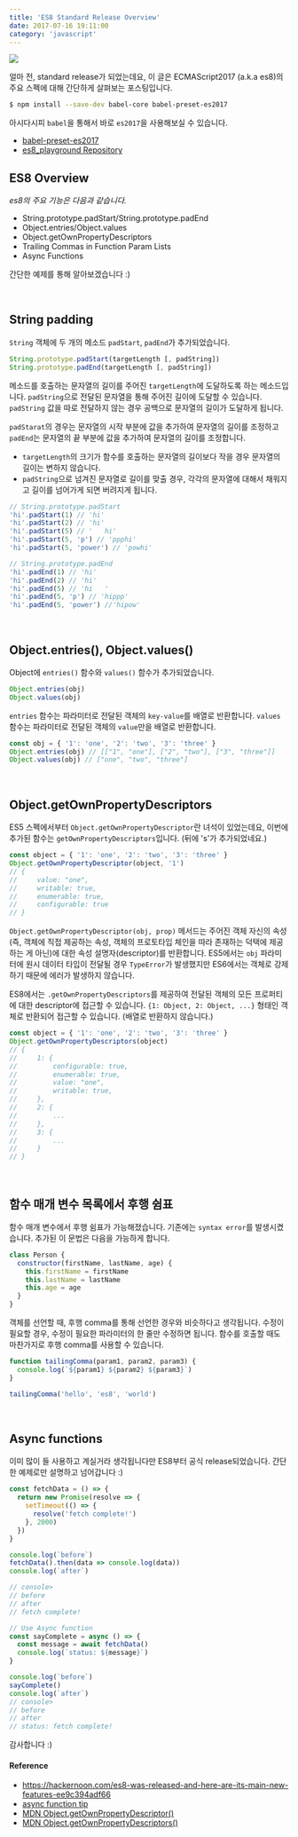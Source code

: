 ```yaml
---
title: 'ES8 Standard Release Overview'
date: 2017-07-16 19:11:00
category: 'javascript'
---
```


![](/images/es8_standard_release.png)

얼마 전, standard release가 되었는데요, 이 글은 ECMAScript2017 (a.k.a es8)의 주요 스펙에 대해 간단하게 살펴보는 포스팅입니다.

```bash
$ npm install --save-dev babel-core babel-preset-es2017
```

아시다시피 `babel`을 통해서 바로 `es2017`을 사용해보실 수 있습니다.

- [babel-preset-es2017](https://github.com/bettiolo/babel-preset-es2017)
- [es8_playground Repository](https://github.com/JaeYeopHan/es8_playground)

## ES8 Overview

_es8의 주요 기능은 다음과 같습니다._

- String.prototype.padStart/String.prototype.padEnd
- Object.entries/Object.values
- Object.getOwnPropertyDescriptors
- Trailing Commas in Function Param Lists
- Async Functions

간단한 예제를 통해 알아보겠습니다 :)

</br>

## String padding

`String` 객체에 두 개의 메소드 `padStart`, `padEnd`가 추가되었습니다.

```js
String.prototype.padStart(targetLength [, padString])
String.prototype.padEnd(targetLength [, padString])
```

메소드를 호출하는 문자열의 길이를 주어진 `targetLength`에 도달하도록 하는 메소드입니다. `padString`으로 전달된 문자열을 통해 주어진 길이에 도달할 수 있습니다. `padString` 값을 따로 전달하지 않는 경우 공백으로 문자열의 길이가 도달하게 됩니다.

`padStarat`의 경우는 문자열의 시작 부분에 값을 추가하여 문자열의 길이를 조정하고 `padEnd`는 문자열의 끝 부분에 값을 추가하여 문자열의 길이를 조정합니다.

- `targetLength`의 크기가 함수를 호출하는 문자열의 길이보다 작을 경우 문자열의 길이는 변하지 않습니다.
- `padString`으로 넘겨진 문자열로 길이를 맞출 경우, 각각의 문자열에 대해서 채워지고 길이를 넘어가게 되면 버려지게 됩니다.

```js
// String.prototype.padStart
'hi'.padStart(1) // 'hi'
'hi'.padStart(2) // 'hi'
'hi'.padStart(5) // '   hi'
'hi'.padStart(5, 'p') // 'ppphi'
'hi'.padStart(5, 'power') // 'powhi'

// String.prototype.padEnd
'hi'.padEnd(1) // 'hi'
'hi'.padEnd(2) // 'hi'
'hi'.padEnd(5) // 'hi   '
'hi'.padEnd(5, 'p') // 'hippp'
'hi'.padEnd(5, 'power') //'hipow'
```

</br>

## Object.entries(), Object.values()

Object에 `entries()` 함수와 `values()` 함수가 추가되었습니다.

```js
Object.entries(obj)
Object.values(obj)
```

`entries` 함수는 파라미터로 전달된 객체의 `key-value`를 배열로 반환합니다. `values` 함수는 파라미터로 전달된 객체의 `value`만을 배열로 반환합니다.

```js
const obj = { '1': 'one', '2': 'two', '3': 'three' }
Object.entries(obj) // [["1", "one"], ["2", "two"], ["3", "three"]]
Object.values(obj) // ["one", "two", "three"]
```

</br>

## Object.getOwnPropertyDescriptor**s**

ES5 스펙에서부터 `Object.getOwnPropertyDescriptor`란 녀석이 있었는데요, 이번에 추가된 함수는 `getOwnPropertyDescriptors`입니다. (뒤에 's'가 추가되었네요.)

```js
const object = { '1': 'one', '2': 'two', '3': 'three' }
Object.getOwnPropertyDescriptor(object, '1')
// {
//     value: "one",
//     writable: true,
//     enumerable: true,
//     configurable: true
// }
```

`Object.getOwnPropertyDescriptor(obj, prop)` 메서드는 주어진 객체 자신의 속성(즉, 객체에 직접 제공하는 속성, 객체의 프로토타입 체인을 따라 존재하는 덕택에 제공하는 게 아닌)에 대한 속성 설명자(descriptor)를 반환합니다. ES5에서는 `obj` 파라미터에 원시 데이터 타입이 전달될 경우 `TypeError`가 발생했지만 ES6에서는 객체로 강제하기 때문에 에러가 발생하지 않습니다.

ES8에서는 `.getOwnPropertyDescriptors`를 제공하여 전달된 객체의 모든 프로퍼티에 대한 descriptor에 접근할 수 있습니다. `{1: Object, 2: Object, ...}` 형태인 객체로 반환되어 접근할 수 있습니다. (배열로 반환하지 않습니다.)

```js
const object = { '1': 'one', '2': 'two', '3': 'three' }
Object.getOwnPropertyDescriptors(object)
// {
//     1: {
//         configurable: true,
//         enumerable: true,
//         value: "one",
//         writable: true,
//     },
//     2: {
//         ...
//     },
//     3: {
//         ...
//     }
// }
```

</br>

## 함수 매개 변수 목록에서 후행 쉼표

함수 매개 변수에서 후행 쉼표가 가능해졌습니다. 기존에는 `syntax error`를 발생시켰습니다. 추가된 이 문법은 다음을 가능하게 합니다.

```js
class Person {
  constructor(firstName, lastName, age) {
    this.firstName = firstName
    this.lastName = lastName
    this.age = age
  }
}
```

객체를 선언할 때, 후행 comma를 통해 선언한 경우와 비슷하다고 생각됩니다. 수정이 필요할 경우, 수정이 필요한 파라미터의 한 줄만 수정하면 됩니다. 함수를 호출할 때도 마찬가지로 후행 comma를 사용할 수 있습니다.

```js
function tailingComma(param1, param2, param3) {
  console.log(`${param1} ${param2} ${param3}`)
}

tailingComma('hello', 'es8', 'world')
```

</br>

## Async functions

이미 많이 들 사용하고 계실거라 생각됩니다만 ES8부터 공식 release되었습니다. 간단한 예제로만 설명하고 넘어갑니다 :)

```js
const fetchData = () => {
  return new Promise(resolve => {
    setTimeout(() => {
      resolve('fetch complete!')
    }, 2000)
  })
}

console.log(`before`)
fetchData().then(data => console.log(data))
console.log(`after`)

// console>
// before
// after
// fetch complete!

// Use Async function
const sayComplete = async () => {
  const message = await fetchData()
  console.log(`status: ${message}`)
}

console.log(`before`)
sayComplete()
console.log(`after`)
// console>
// before
// after
// status: fetch complete!
```

감사합니다 :)

#### Reference

- https://hackernoon.com/es8-was-released-and-here-are-its-main-new-features-ee9c394adf66
- [async function tip](http://2ality.com/2016/10/async-function-tips.html)
- [MDN Object.getOwnPropertyDescriptor()](https://developer.mozilla.org/ko/docs/Web/JavaScript/Reference/Global_Objects/Object/getOwnPropertyDescriptor)
- [MDN Object.getOwnPropertyDescriptors()](https://developer.mozilla.org/ko/docs/Web/JavaScript/Reference/Global_Objects/Object/getOwnPropertyDescriptors)
